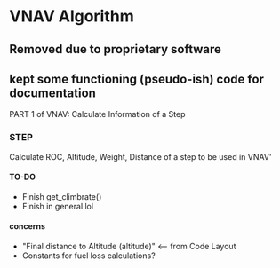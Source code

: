 # VNAV Algorithm

## Removed due to proprietary software
## kept some functioning (pseudo-ish) code for documentation

PART 1 of VNAV: Calculate Information of a Step

### STEP
Calculate ROC, Altitude, Weight, Distance of a step to be used in VNAV\'

#### TO-DO
- Finish get_climbrate()
- Finish in general lol

#### concerns
- "Final distance to Altitude (altitude)" <-- from Code Layout
- Constants for fuel loss calculations?
